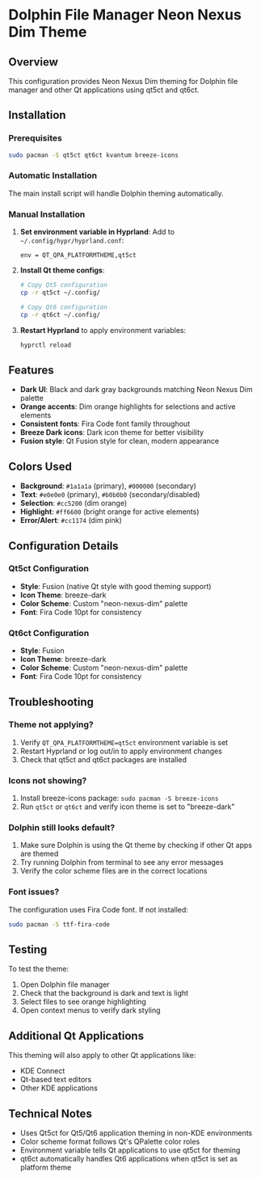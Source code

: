 # Dolphin File Manager Neon Nexus Dim Theme

## Overview

This configuration provides Neon Nexus Dim theming for Dolphin file manager and other Qt applications using qt5ct and qt6ct.

## Installation

### Prerequisites
```bash
sudo pacman -S qt5ct qt6ct kvantum breeze-icons
```

### Automatic Installation
The main install script will handle Dolphin theming automatically.

### Manual Installation

1. **Set environment variable in Hyprland**:
   Add to `~/.config/hypr/hyprland.conf`:
   ```
   env = QT_QPA_PLATFORMTHEME,qt5ct
   ```

2. **Install Qt theme configs**:
   ```bash
   # Copy Qt5 configuration
   cp -r qt5ct ~/.config/
   
   # Copy Qt6 configuration  
   cp -r qt6ct ~/.config/
   ```

3. **Restart Hyprland** to apply environment variables:
   ```bash
   hyprctl reload
   ```

## Features

- **Dark UI**: Black and dark gray backgrounds matching Neon Nexus Dim palette
- **Orange accents**: Dim orange highlights for selections and active elements
- **Consistent fonts**: Fira Code font family throughout
- **Breeze Dark icons**: Dark icon theme for better visibility
- **Fusion style**: Qt Fusion style for clean, modern appearance

## Colors Used

- **Background**: `#1a1a1a` (primary), `#000000` (secondary)
- **Text**: `#e0e0e0` (primary), `#b0b0b0` (secondary/disabled)
- **Selection**: `#cc5200` (dim orange)
- **Highlight**: `#ff6600` (bright orange for active elements)
- **Error/Alert**: `#cc1174` (dim pink)

## Configuration Details

### Qt5ct Configuration
- **Style**: Fusion (native Qt style with good theming support)
- **Icon Theme**: breeze-dark
- **Color Scheme**: Custom "neon-nexus-dim" palette
- **Font**: Fira Code 10pt for consistency

### Qt6ct Configuration
- **Style**: Fusion
- **Icon Theme**: breeze-dark  
- **Color Scheme**: Custom "neon-nexus-dim" palette
- **Font**: Fira Code 10pt for consistency

## Troubleshooting

### Theme not applying?
1. Verify `QT_QPA_PLATFORMTHEME=qt5ct` environment variable is set
2. Restart Hyprland or log out/in to apply environment changes
3. Check that qt5ct and qt6ct packages are installed

### Icons not showing?
1. Install breeze-icons package: `sudo pacman -S breeze-icons`
2. Run `qt5ct` or `qt6ct` and verify icon theme is set to "breeze-dark"

### Dolphin still looks default?
1. Make sure Dolphin is using the Qt theme by checking if other Qt apps are themed
2. Try running Dolphin from terminal to see any error messages
3. Verify the color scheme files are in the correct locations

### Font issues?
The configuration uses Fira Code font. If not installed:
```bash
sudo pacman -S ttf-fira-code
```

## Testing

To test the theme:
1. Open Dolphin file manager
2. Check that the background is dark and text is light
3. Select files to see orange highlighting
4. Open context menus to verify dark styling

## Additional Qt Applications

This theming will also apply to other Qt applications like:
- KDE Connect
- Qt-based text editors
- Other KDE applications

## Technical Notes

- Uses Qt5ct for Qt5/Qt6 application theming in non-KDE environments
- Color scheme format follows Qt's QPalette color roles
- Environment variable tells Qt applications to use qt5ct for theming
- qt6ct automatically handles Qt6 applications when qt5ct is set as platform theme